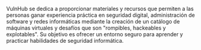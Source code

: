 VulnHub se dedica a proporcionar materiales y recursos que permiten a las personas ganar experiencia práctica en seguridad digital, administración de software y redes informáticas mediante la creación de un catálogo de máquinas virtuales y desafíos que son "rompibles, hackeables y explotables". Su objetivo es ofrecer un entorno seguro para aprender y practicar habilidades de seguridad informática.
